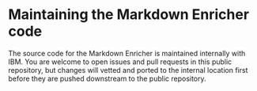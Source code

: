 <!--
# Copyright 2022, 2023 IBM Inc. All rights reserved
# SPDX-License-Identifier: Apache2.0
# Last updated: 2023-04-03
-->


# Maintaining the Markdown Enricher code


The source code for the Markdown Enricher is maintained internally with IBM. You are welcome to open issues and pull requests in this public repository, but changes will vetted and ported to the internal location first before they are pushed downstream to the public repository.



